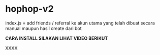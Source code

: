 # hophop-v2

 index.js = add friends / referral ke akun utama yang telah dibuat secara manual maupun hasil create dari bot

**CARA INSTALL SILAKAN LIHAT VIDEO BERIKUT**

XXXX
